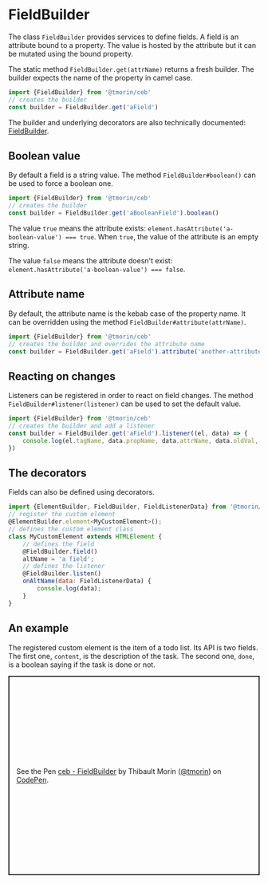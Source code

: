 # FieldBuilder

The class `FieldBuilder` provides services to define fields.
A field is an attribute bound to a property.
The value is hosted by the attribute but it can be mutated using the bound property.

The static method `FieldBuilder.get(attrName)` returns a fresh builder.
The builder expects the name of the property in camel case.

```javascript
import {FieldBuilder} from '@tmorin/ceb'
// creates the builder
const builder = FieldBuilder.get('aField')
```

The builder and underlying decorators are also technically documented: [FieldBuilder](../api/classes/fieldbuilder.html).

## Boolean value

By default a field is a string value.
The method `FieldBuilder#boolean()` can be used to force a boolean one.

```javascript
import {FieldBuilder} from '@tmorin/ceb'
// creates the builder
const builder = FieldBuilder.get('aBooleanField').boolean()
```

The value `true` means the attribute exists: `element.hasAttribute('a-boolean-value') === true`.
When `true`, the value of the attribute is an empty string.

The value `false` means the attribute doesn't exist: `element.hasAttribute('a-boolean-value') === false`.

## Attribute name

By default, the attribute name is the kebab case of the property name.
It can be overridden using the method `FieldBuilder#attribute(attrName)`.


```javascript
import {FieldBuilder} from '@tmorin/ceb'
// creates the builder and overrides the attribute name
const builder = FieldBuilder.get('aField').attribute('another-attribute-name')
```

## Reacting on changes

Listeners can be registered in order to react on field changes.
The method `FieldBuilder#listener(listener)` can be used to set the default value.

```javascript
import {FieldBuilder} from '@tmorin/ceb'
// creates the builder and add a listener
const builder = FieldBuilder.get('aField').listener((el, data) => {
    console.log(el.tagName, data.propName, data.attrName, data.oldVal, data.newVal);
})
```

## The decorators

Fields can also be defined using decorators.

```javascript
import {ElementBuilder, FieldBuilder, FieldListenerData} from '@tmorin/ceb'
// register the custom element
@ElementBuilder.element<MyCustomElement>();
// defines the custom element class
class MyCustomElement extends HTMLElement {
    // defines the field
    @FieldBuilder.field()
    altName = 'a field';
    // defines the listener
    @FieldBuilder.listen()
    onAltName(data: FieldListenerData) {
        console.log(data);
    }
}
```

## An example

The registered custom element is the item of a todo list.
Its API is two fields.
The first one, `content`, is the description of the task.
The second one, `done`, is a boolean saying if the task is done or not.

<p class="codepen" data-height="400" data-theme-id="light" data-default-tab="js,result" data-user="tmorin" data-slug-hash="xxbEyRg" style="height: 400px; box-sizing: border-box; display: flex; align-items: center; justify-content: center; border: 2px solid; margin: 1em 0; padding: 1em;" data-pen-title="ceb - FieldBuilder">
  <span>See the Pen <a href="https://codepen.io/tmorin/pen/xxbEyRg">
  ceb - FieldBuilder</a> by Thibault Morin (<a href="https://codepen.io/tmorin">@tmorin</a>)
  on <a href="https://codepen.io">CodePen</a>.</span>
</p>
<script async src="https://static.codepen.io/assets/embed/ei.js"></script>
